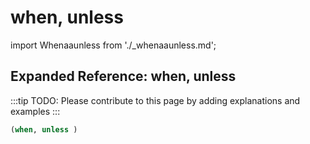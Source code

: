 # when, unless

import Whenaaunless from './_whenaaunless.md';

<Whenaaunless />

## Expanded Reference: when, unless

:::tip
TODO: Please contribute to this page by adding explanations and examples
:::

```lisp
(when, unless )
```
